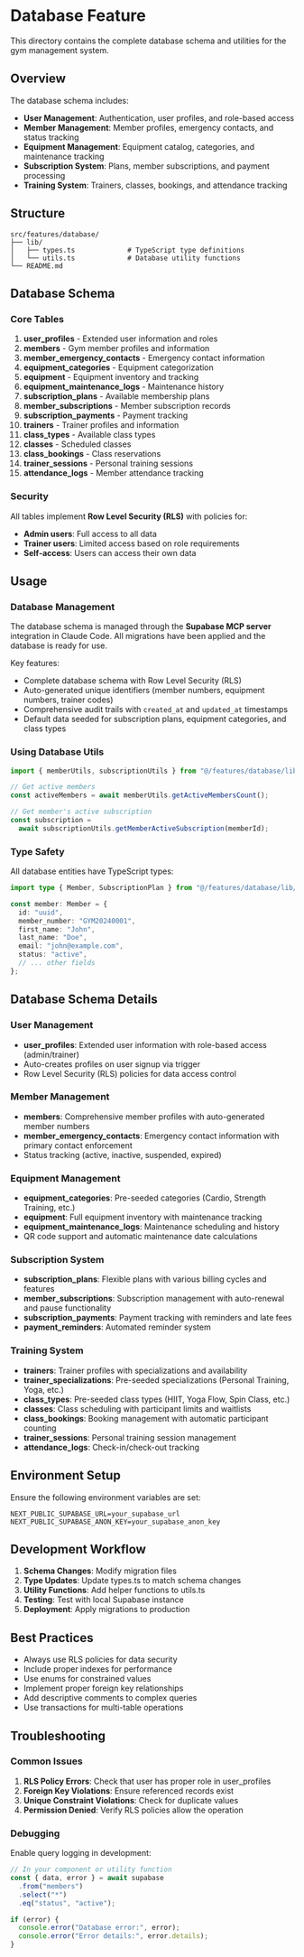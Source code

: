 # Database Feature

This directory contains the complete database schema and utilities for the gym management system.

## Overview

The database schema includes:

- **User Management**: Authentication, user profiles, and role-based access
- **Member Management**: Member profiles, emergency contacts, and status tracking
- **Equipment Management**: Equipment catalog, categories, and maintenance tracking
- **Subscription System**: Plans, member subscriptions, and payment processing
- **Training System**: Trainers, classes, bookings, and attendance tracking

## Structure

```
src/features/database/
├── lib/
│   ├── types.ts             # TypeScript type definitions
│   └── utils.ts             # Database utility functions
└── README.md
```

## Database Schema

### Core Tables

1. **user_profiles** - Extended user information and roles
2. **members** - Gym member profiles and information
3. **member_emergency_contacts** - Emergency contact information
4. **equipment_categories** - Equipment categorization
5. **equipment** - Equipment inventory and tracking
6. **equipment_maintenance_logs** - Maintenance history
7. **subscription_plans** - Available membership plans
8. **member_subscriptions** - Member subscription records
9. **subscription_payments** - Payment tracking
10. **trainers** - Trainer profiles and information
11. **class_types** - Available class types
12. **classes** - Scheduled classes
13. **class_bookings** - Class reservations
14. **trainer_sessions** - Personal training sessions
15. **attendance_logs** - Member attendance tracking

### Security

All tables implement **Row Level Security (RLS)** with policies for:

- **Admin users**: Full access to all data
- **Trainer users**: Limited access based on role requirements
- **Self-access**: Users can access their own data

## Usage

### Database Management

The database schema is managed through the **Supabase MCP server** integration in Claude Code. All migrations have been applied and the database is ready for use.

Key features:

- Complete database schema with Row Level Security (RLS)
- Auto-generated unique identifiers (member numbers, equipment numbers, trainer codes)
- Comprehensive audit trails with `created_at` and `updated_at` timestamps
- Default data seeded for subscription plans, equipment categories, and class types

### Using Database Utils

```typescript
import { memberUtils, subscriptionUtils } from "@/features/database/lib/utils";

// Get active members
const activeMembers = await memberUtils.getActiveMembersCount();

// Get member's active subscription
const subscription =
  await subscriptionUtils.getMemberActiveSubscription(memberId);
```

### Type Safety

All database entities have TypeScript types:

```typescript
import type { Member, SubscriptionPlan } from "@/features/database/lib/types";

const member: Member = {
  id: "uuid",
  member_number: "GYM20240001",
  first_name: "John",
  last_name: "Doe",
  email: "john@example.com",
  status: "active",
  // ... other fields
};
```

## Database Schema Details

### User Management

- **user_profiles**: Extended user information with role-based access (admin/trainer)
- Auto-creates profiles on user signup via trigger
- Row Level Security (RLS) policies for data access control

### Member Management

- **members**: Comprehensive member profiles with auto-generated member numbers
- **member_emergency_contacts**: Emergency contact information with primary contact enforcement
- Status tracking (active, inactive, suspended, expired)

### Equipment Management

- **equipment_categories**: Pre-seeded categories (Cardio, Strength Training, etc.)
- **equipment**: Full equipment inventory with maintenance tracking
- **equipment_maintenance_logs**: Maintenance scheduling and history
- QR code support and automatic maintenance date calculations

### Subscription System

- **subscription_plans**: Flexible plans with various billing cycles and features
- **member_subscriptions**: Subscription management with auto-renewal and pause functionality
- **subscription_payments**: Payment tracking with reminders and late fees
- **payment_reminders**: Automated reminder system

### Training System

- **trainers**: Trainer profiles with specializations and availability
- **trainer_specializations**: Pre-seeded specializations (Personal Training, Yoga, etc.)
- **class_types**: Pre-seeded class types (HIIT, Yoga Flow, Spin Class, etc.)
- **classes**: Class scheduling with participant limits and waitlists
- **class_bookings**: Booking management with automatic participant counting
- **trainer_sessions**: Personal training session management
- **attendance_logs**: Check-in/check-out tracking

## Environment Setup

Ensure the following environment variables are set:

```env
NEXT_PUBLIC_SUPABASE_URL=your_supabase_url
NEXT_PUBLIC_SUPABASE_ANON_KEY=your_supabase_anon_key
```

## Development Workflow

1. **Schema Changes**: Modify migration files
2. **Type Updates**: Update types.ts to match schema changes
3. **Utility Functions**: Add helper functions to utils.ts
4. **Testing**: Test with local Supabase instance
5. **Deployment**: Apply migrations to production

## Best Practices

- Always use RLS policies for data security
- Include proper indexes for performance
- Use enums for constrained values
- Implement proper foreign key relationships
- Add descriptive comments to complex queries
- Use transactions for multi-table operations

## Troubleshooting

### Common Issues

1. **RLS Policy Errors**: Check that user has proper role in user_profiles
2. **Foreign Key Violations**: Ensure referenced records exist
3. **Unique Constraint Violations**: Check for duplicate values
4. **Permission Denied**: Verify RLS policies allow the operation

### Debugging

Enable query logging in development:

```typescript
// In your component or utility function
const { data, error } = await supabase
  .from("members")
  .select("*")
  .eq("status", "active");

if (error) {
  console.error("Database error:", error);
  console.error("Error details:", error.details);
}
```
